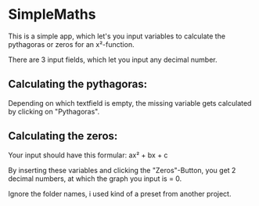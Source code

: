 # SimpleMaths

This is a simple app, which let's you input variables to calculate the pythagoras or zeros for an x²-function.

There are 3 input fields, which let you input any decimal number.

## Calculating the pythagoras:
Depending on which textfield is empty, the missing variable gets calculated by clicking on "Pythagoras".

## Calculating the zeros:
Your input should have this formular: ax² + bx + c

By inserting these variables and clicking the "Zeros"-Button, you get 2 decimal numbers, at which the graph you input is = 0.

Ignore the folder names, i used kind of a preset from another project.
